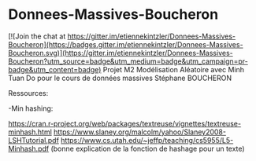 # Donnees-Massives-Boucheron

[![Join the chat at https://gitter.im/etiennekintzler/Donnees-Massives-Boucheron](https://badges.gitter.im/etiennekintzler/Donnees-Massives-Boucheron.svg)](https://gitter.im/etiennekintzler/Donnees-Massives-Boucheron?utm_source=badge&utm_medium=badge&utm_campaign=pr-badge&utm_content=badge)
Projet M2 Modélisation Aléatoire avec Minh Tuan Do pour le cours de données massives Stéphane BOUCHERON

Ressources:

-Min hashing:

https://cran.r-project.org/web/packages/textreuse/vignettes/textreuse-minhash.html
https://www.slaney.org/malcolm/yahoo/Slaney2008-LSHTutorial.pdf
https://www.cs.utah.edu/~jeffp/teaching/cs5955/L5-Minhash.pdf (bonne explication de la fonction de hashage pour un texte)
